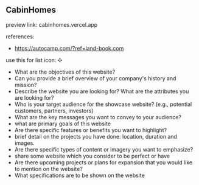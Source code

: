 ## CabinHomes

preview link: cabinhomes.vercel.app

references:

- https://autocamp.com/?ref=land-book.com

use this for list icon: ✣

- What are the objectives of this website?
- Can you provide a brief overview of your company's history and mission?
- Describe the website you are looking for? What are the attributes you are looking for?
- Who is your target audience for the showcase website? (e.g., potential customers, partners, investors)
- What are the key messages you want to convey to your audience?
- what are primary goals of this website
- Are there specific features or benefits you want to highlight?
- brief detail on the projects you have done: location, duration and images.
- Are there specific types of content or imagery you want to emphasize?
- share some website which you consider to be perfect or have
- Are there upcoming projects or plans for expansion that you would like to mention on the website?
- What specifications are to be shown on the website
